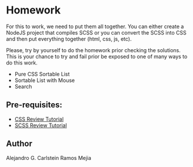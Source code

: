 # Homework

For this to work, we need to put them all together.
You can either create a NodeJS project that compiles SCSS or you can convert the SCSS into CSS and then put everything together (html, css, js, etc).

Please, try by yourself to do the homework prior checking the solutions.
This is your chance to try and fail prior be exposed to one of many ways to do this work.


* Pure CSS Sortable List
* Sortable List with Mouse
* Search

## Pre-requisites:

* [CSS Review Tutorial](../CSS%20Review%20Tutorial.md)
* [SCSS Review Tutorial](../SCSS%20Review%20Tutorial.md)

## Author
Alejandro G. Carlstein Ramos Mejia